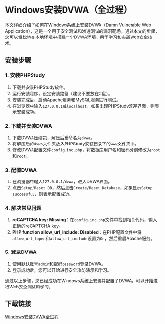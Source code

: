 # Windows安装DVWA（全过程）

本文详细介绍了如何在Windows系统上安装DVWA（Damn Vulnerable Web Application），这是一个用于安全测试和渗透测试的漏洞靶场。通过本文的步骤，您可以轻松地在本地环境中搭建一个DVWA环境，用于学习和实践Web安全技术。

## 安装步骤

### 1. 安装PHPStudy

1. 下载并安装PHPStudy软件。
2. 运行安装程序，设定安装路径（建议不要放在C盘）。
3. 安装完成后，启动Apache服务和MySQL服务进行测试。
4. 在浏览器中输入`127.0.0.1`或`localhost`，如果出现PHPStudy欢迎界面，则表示安装成功。

### 2. 下载并安装DVWA

1. 下载DVWA压缩包，解压后重命名为`dvwa`。
2. 将解压后的`dvwa`文件夹放入PHPStudy安装目录下的`www`文件夹中。
3. 修改DVWA配置文件`config.inc.php`，将数据库用户名和密码分别修改为`root`和`root`。

### 3. 配置DVWA

1. 在浏览器中输入`127.0.0.1/dvwa`，进入DVWA界面。
2. 点击`Setup/Reset DB`，然后点击`Create/Reset Database`，如果显示`Setup successful`，则表示配置成功。

### 4. 解决常见问题

1. **reCAPTCHA key: Missing**：在`config.inc.php`文件中找到相关代码，输入正确的reCAPTCHA key。
2. **PHP function allow_url_include: Disabled**：在PHP配置文件中将`allow_url_fopen`和`allow_url_include`设置为`On`，然后重启Apache服务。

### 5. 登录DVWA

1. 使用默认账号`admin`和密码`password`登录DVWA。
2. 登录成功后，您可以开始进行安全攻防演示和学习。

通过以上步骤，您已经成功在Windows系统上安装并配置了DVWA，可以开始进行Web安全测试和学习。

## 下载链接

[Windows安装DVWA全过程](https://pan.quark.cn/s/524975a54ace)